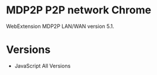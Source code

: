 MDP2P P2P network Chrome
==================================

WebExtension MDP2P LAN/WAN version 5.1.

# Versions

- JavaScript All Versions
